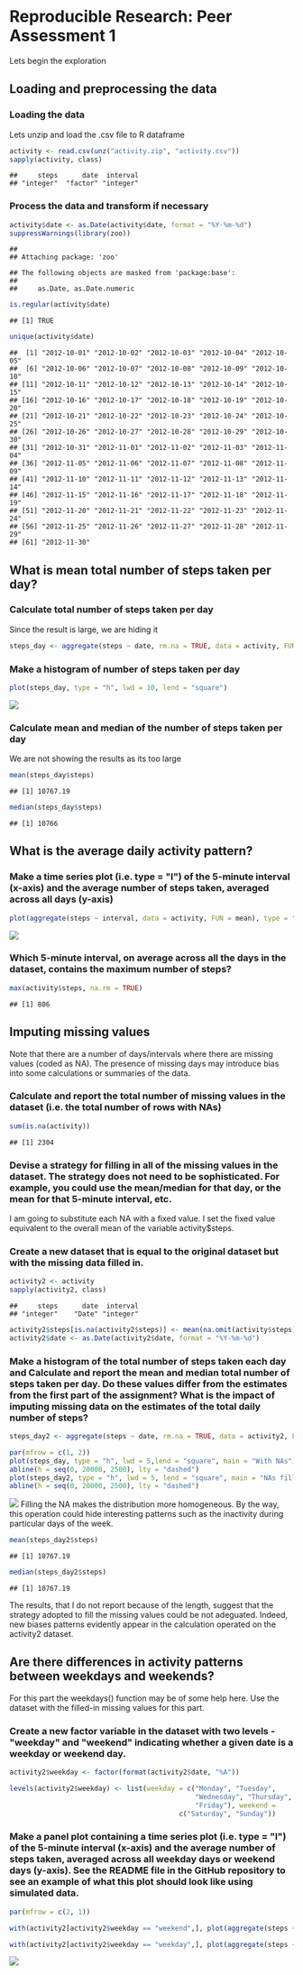 # Reproducible Research: Peer Assessment 1

Lets begin the exploration

## Loading and preprocessing the data
### Loading the data
Lets unzip and load the .csv file to R dataframe


```r
activity <- read.csv(unz("activity.zip", "activity.csv"))
sapply(activity, class)
```

```
##     steps      date  interval 
## "integer"  "factor" "integer"
```

### Process the data and transform if necessary

```r
activity$date <- as.Date(activity$date, format = "%Y-%m-%d")
suppressWarnings(library(zoo))
```

```
## 
## Attaching package: 'zoo'
```

```
## The following objects are masked from 'package:base':
## 
##     as.Date, as.Date.numeric
```

```r
is.regular(activity$date)
```

```
## [1] TRUE
```

```r
unique(activity$date)
```

```
##  [1] "2012-10-01" "2012-10-02" "2012-10-03" "2012-10-04" "2012-10-05"
##  [6] "2012-10-06" "2012-10-07" "2012-10-08" "2012-10-09" "2012-10-10"
## [11] "2012-10-11" "2012-10-12" "2012-10-13" "2012-10-14" "2012-10-15"
## [16] "2012-10-16" "2012-10-17" "2012-10-18" "2012-10-19" "2012-10-20"
## [21] "2012-10-21" "2012-10-22" "2012-10-23" "2012-10-24" "2012-10-25"
## [26] "2012-10-26" "2012-10-27" "2012-10-28" "2012-10-29" "2012-10-30"
## [31] "2012-10-31" "2012-11-01" "2012-11-02" "2012-11-03" "2012-11-04"
## [36] "2012-11-05" "2012-11-06" "2012-11-07" "2012-11-08" "2012-11-09"
## [41] "2012-11-10" "2012-11-11" "2012-11-12" "2012-11-13" "2012-11-14"
## [46] "2012-11-15" "2012-11-16" "2012-11-17" "2012-11-18" "2012-11-19"
## [51] "2012-11-20" "2012-11-21" "2012-11-22" "2012-11-23" "2012-11-24"
## [56] "2012-11-25" "2012-11-26" "2012-11-27" "2012-11-28" "2012-11-29"
## [61] "2012-11-30"
```


## What is mean total number of steps taken per day?

### Calculate total number of steps taken per day
Since the result is large, we are hiding it

```r
steps_day <- aggregate(steps ~ date, rm.na = TRUE, data = activity, FUN = sum)
```
### Make a histogram of number of steps taken per day

```r
plot(steps_day, type = "h", lwd = 10, lend = "square")
```

![](PA1_template_files/figure-html/unnamed-chunk-4-1.png)<!-- -->
### Calculate mean and median of the number of steps taken per day

We are not showing the results as its too large

```r
mean(steps_day$steps)
```

```
## [1] 10767.19
```

```r
median(steps_day$steps)
```

```
## [1] 10766
```



## What is the average daily activity pattern?
### Make a time series plot (i.e. type = "l") of the 5-minute interval (x-axis) and the average number of steps taken, averaged across all days (y-axis)


```r
plot(aggregate(steps ~ interval, data = activity, FUN = mean), type = "l")
```

![](PA1_template_files/figure-html/unnamed-chunk-6-1.png)<!-- -->

### Which 5-minute interval, on average across all the days in the dataset, contains the maximum number of steps?


```r
max(activity$steps, na.rm = TRUE)
```

```
## [1] 806
```


## Imputing missing values
Note that there are a number of days/intervals where there are missing values (coded as NA). The presence of missing days may introduce bias into some calculations or summaries of the data.

### Calculate and report the total number of missing values in the dataset (i.e. the total number of rows with NAs)

```r
sum(is.na(activity))
```

```
## [1] 2304
```
### Devise a strategy for filling in all of the missing values in the dataset. The strategy does not need to be sophisticated. For example, you could use the mean/median for that day, or the mean for that 5-minute interval, etc.

I am going to substitute each NA with a fixed value. I set the fixed value equivalent to the overall mean of the variable activity$steps.

### Create a new dataset that is equal to the original dataset but with the missing data filled in.

```r
activity2 <- activity
sapply(activity2, class)
```

```
##     steps      date  interval 
## "integer"    "Date" "integer"
```


```r
activity2$steps[is.na(activity2$steps)] <- mean(na.omit(activity$steps))
activity2$date <- as.Date(activity2$date, format = "%Y-%m-%d")
```

### Make a histogram of the total number of steps taken each day and Calculate and report the mean and median total number of steps taken per day. Do these values differ from the estimates from the first part of the assignment? What is the impact of imputing missing data on the estimates of the total daily number of steps?


```r
steps_day2 <- aggregate(steps ~ date, rm.na = TRUE, data = activity2, FUN = sum)

par(mfrow = c(1, 2))
plot(steps_day, type = "h", lwd = 5,lend = "square", main = "With NAs")
abline(h = seq(0, 20000, 2500), lty = "dashed")
plot(steps_day2, type = "h", lwd = 5, lend = "square", main = "NAs filled")
abline(h = seq(0, 20000, 2500), lty = "dashed")
```

![](PA1_template_files/figure-html/unnamed-chunk-11-1.png)<!-- -->
Filling the NA makes the distribution more homogeneous. By the way, this operation could hide interesting patterns such as the inactivity during particular days of the week.


```r
mean(steps_day2$steps)
```

```
## [1] 10767.19
```

```r
median(steps_day2$steps)
```

```
## [1] 10767.19
```
The results, that I do not report because of the length, suggest that the strategy adopted to fill the missing values could be not adeguated. Indeed, new biases patterns evidently appear in the calculation operated on the activity2 dataset.
## Are there differences in activity patterns between weekdays and weekends?
For this part the weekdays() function may be of some help here. Use the dataset with the filled-in missing values for this part.

### Create a new factor variable in the dataset with two levels - "weekday" and "weekend" indicating whether a given date is a weekday or weekend day.


```r
activity2$weekday <- factor(format(activity2$date, "%A"))

levels(activity2$weekday) <- list(weekday = c("Monday", "Tuesday",
                                              "Wednesday", "Thursday",
                                              "Friday"), weekend =
                                          c("Saturday", "Sunday"))
```
### Make a panel plot containing a time series plot (i.e. type = "l") of the 5-minute interval (x-axis) and the average number of steps taken, averaged across all weekday days or weekend days (y-axis). See the README file in the GitHub repository to see an example of what this plot should look like using simulated data.


```r
par(mfrow = c(2, 1))

with(activity2[activity2$weekday == "weekend",], plot(aggregate(steps ~ interval, FUN = mean), type = "l", main = "Weekends"))

with(activity2[activity2$weekday == "weekday",], plot(aggregate(steps ~ interval, FUN = mean), type = "l", main = "Weekdays"))
```

![](PA1_template_files/figure-html/unnamed-chunk-14-1.png)<!-- -->

